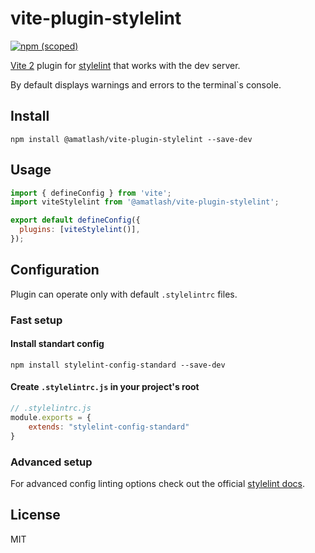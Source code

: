 # vite-plugin-stylelint

[![npm (scoped)](https://img.shields.io/npm/v/@amatlash/vite-plugin-stylelint)](https://www.npmjs.com/package/@amatlash/vite-plugin-stylelint)

[Vite 2](https://github.com/vitejs/vite) plugin for [stylelint](https://github.com/stylelint/stylelint) that works with the dev server.

By default displays warnings and errors to the terminal`s console.

## Install

```
npm install @amatlash/vite-plugin-stylelint --save-dev
```

## Usage

```js
import { defineConfig } from 'vite';
import viteStylelint from '@amatlash/vite-plugin-stylelint';

export default defineConfig({
  plugins: [viteStylelint()],
});
```

## Configuration

Plugin can operate only with default `.stylelintrc` files.

### Fast setup

#### Install standart config

```
npm install stylelint-config-standard --save-dev
```

#### Create `.stylelintrc.js` in your project's root

```js
// .stylelintrc.js
module.exports = {
    extends: "stylelint-config-standard"
}
```

### Advanced setup

For advanced config linting options check out the official [stylelint docs](https://github.com/stylelint/stylelint/blob/master/docs/user-guide/configure.md).

## License

MIT
